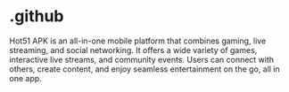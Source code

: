 # .github
Hot51 APK is an all-in-one mobile platform that combines gaming, live streaming, and social networking. It offers a wide variety of games, interactive live streams, and community events. Users can connect with others, create content, and enjoy seamless entertainment on the go, all in one app.
